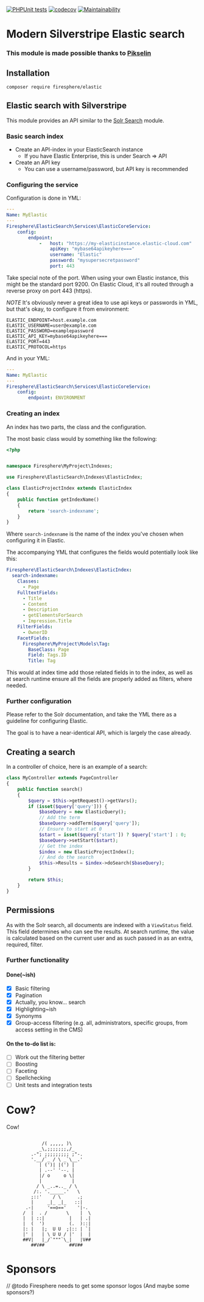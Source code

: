 [![PHPUnit tests](https://github.com/Firesphere/silverstripe-elastic/actions/workflows/unittests.yml/badge.svg?branch=main)](https://github.com/Firesphere/silverstripe-elastic/actions/workflows/unittests.yml)
[![codecov](https://codecov.io/gh/Firesphere/silverstripe-elastic/graph/badge.svg?token=B8iPqvuOSo)](https://codecov.io/gh/Firesphere/silverstripe-elastic)
[![Maintainability](https://api.codeclimate.com/v1/badges/92a58f5679dfe201d774/maintainability)](https://codeclimate.com/github/Firesphere/silverstripe-elastic/maintainability)

# Modern Silverstripe Elastic search

### This module is made possible thanks to [Pikselin](https://pikselin.com)

## Installation

`composer require firesphere/elastic`

## Elastic search with Silverstripe

This module provides an API similar to the [Solr Search](https://firesphere.github.io/solr-search) module.

### Basic search index

- Create an API-index in your ElasticSearch instance
    - If you have Elastic Enterprise, this is under Search => API
- Create an API key
    - You can use a username/password, but API key is recommended

### Configuring the service

Configuration is done in YML:

```yaml
---
Name: MyElastic
---
Firesphere\ElasticSearch\Services\ElasticCoreService:
    config:
        endpoint:
            -   host: "https://my-elasticinstance.elastic-cloud.com"
                apiKey: "mybase64apikeyhere==="
                username: "Elastic"
                password: "mysupersecretpassword"
                port: 443
```

Take special note of the port. When using your own Elastic instance, this might be the standard port 9200.
On Elastic Cloud, it's all routed through a reverse proxy on port 443 (https).

*NOTE*
It's obviously never a great idea to use api keys or passwords in YML, but that's okay,
to configure it from environment:

```dotenv
ELASTIC_ENDPOINT=host.example.com
ELASTIC_USERNAME=user@example.com
ELASTIC_PASSWORD=examplepassword
ELASTIC_API_KEY=mybase64apikeyhere===
ELASTIC_PORT=443
ELASTIC_PROTOCOL=https
```

And in your YML:

```yaml
---
Name: MyElastic
---
Firesphere\ElasticSearch\Services\ElasticCoreService:
    config:
        endpoint: ENVIRONMENT
```

### Creating an index

An index has two parts, the class and the configuration.

The most basic class would by something like the following:

```php
<?php


namespace Firesphere\MyProject\Indexes;

use Firesphere\ElasticSearch\Indexes\ElasticIndex;

class ElasticProjectIndex extends ElasticIndex
{
    public function getIndexName()
    {
        return 'search-indexname';
    }
}

```

Where `search-indexname` is the name of the index you've chosen when configuring it in Elastic.

The accompanying YML that configures the fields would potentially look like this:

```yaml
Firesphere\ElasticSearch\Indexes\ElasticIndex:
  search-indexname:
    Classes:
      - Page
    FulltextFields:
      - Title
      - Content
      - Description
      - getElementsForSearch
      - Impression.Title
    FilterFields:
      - OwnerID
    FacetFields:
      Firesphere\MyProject\Models\Tag:
        BaseClass: Page
        Field: Tags.ID
        Title: Tag
```

This would at index time add those related fields in to the index, as well as at search runtime ensure
all the fields are properly added as filters, where needed.

### Further configuration

Please refer to the Solr documentation, and take the YML there as a guideline for configuring Elastic.

The goal is to have a near-identical API, which is largely the case already.

## Creating a search

In a controller of choice, here is an example of a search:

```php
class MyController extends PageController
{
    public function search()
    {   
        $query = $this->getRequest()->getVars();
        if (isset($query['query'])) {
            $baseQuery = new ElasticQuery();
            // Add the term
            $baseQuery->addTerm($query['query']);
            // Ensure to start at 0
            $start = isset($query['start']) ? $query['start'] : 0;
            $baseQuery->setStart($start);
            // Get the index
            $index = new ElasticProjectIndex();
            // And do the search
            $this->Results = $index->doSearch($baseQuery);
        }

        return $this;
    }
}
```

## Permissions

As with the Solr search, all documents are indexed with a `ViewStatus` field.
This field determines who can see the results. At search runtime, the value is calculated based on the current user
and as such passed in as an extra, required, filter.

### Further functionality

#### Done(~ish)

- [x] Basic filtering
- [x] Pagination
- [x] Actually, you know... search
- [x] Highlighting~ish
- [x] Synonyms
- [x] Group-access filtering (e.g. all, administrators, specific groups, from access setting in the CMS)

#### On the to-do list is:

- [ ] Work out the filtering better
- [ ] Boosting
- [ ] Faceting
- [ ] Spellchecking
- [ ] Unit tests and integration tests

# Cow?

Cow!

```

             /( ,,,,, )\
            _\,;;;;;;;,/_
         .-"; ;;;;;;;;; ;"-.
         '.__/`_ / \ _`\__.'
            | (')| |(') |
            | .--' '--. |
            |/ o     o \|
            |           |
           / \ _..=.._ / \
          /:. '._____.'   \
         ;::'    / \      .;
         |     _|_ _|_   ::|
       .-|     '==o=='    '|-.
      /  |  . /       \    |  \
      |  | ::|         |   | .|
      |  (  ')         (.  )::|
      |: |   |;  U U  ;|:: | `|
      |' |   | \ U U / |'  |  |
      ##V|   |_/`"""`\_|   |V##
         ##V##         ##V##
```

# Sponsors

// @todo Firesphere needs to get some sponsor logos (And maybe some sponsors?)
